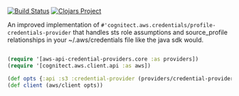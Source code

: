 [![Build Status](https://travis-ci.com/rutledgepaulv/aws-api-credential-providers.svg?branch=master)](https://travis-ci.com/rutledgepaulv/aws-api-credential-providers)
[![Clojars Project](https://img.shields.io/clojars/v/org.clojars.rutledgepaulv/aws-api-credential-providers.svg)](https://clojars.org/org.clojars.rutledgepaulv/aws-api-credential-providers)

An improved implementation of `#'cognitect.aws.credentials/profile-credentials-provider` that handles
sts role assumptions and source_profile relationships in your ~/.aws/credentials file like the java sdk 
would.


```clojure

(require '[aws-api-credential-providers.core :as providers])
(require '[cognitect.aws.client.api :as aws])

(def opts {:api :s3 :credential-provider (providers/credential-provider)})
(def client (aws/client opts))


```
